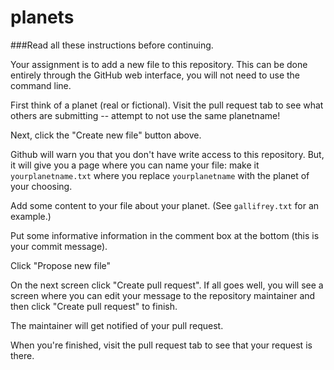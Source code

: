 # planets

###Read all these instructions before continuing. 

Your assignment is to add a new file to this repository.  This can be done entirely through the GitHub web interface, you will not need to use the command line.  

First think of a planet (real or fictional).  Visit the pull request tab to see what others are submitting -- attempt to not use the same planetname!

Next, click the "Create new file" button above.

Github will warn you that you don't have write access to this repository.  But, it will give you a page where you can name your file:  make it ```yourplanetname.txt```  where you replace ```yourplanetname``` with the planet of your choosing.

Add some content to your file about your planet.  (See ```gallifrey.txt``` for an example.)

Put some informative information in the comment box at the bottom (this is your commit message).

Click "Propose new file"

On the next screen click "Create pull request".  If all goes well, you will see a screen where you can edit your message to the repository maintainer and then click "Create pull request" to finish. 

The maintainer will get notified of your pull request.  

When you're finished, visit the pull request tab to see that your request is there. 
